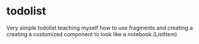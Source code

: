 todolist
========

Very simple todolist teaching myself how to use fragments and creating a creating a customized component to look like a notebook.(ListItem)  
